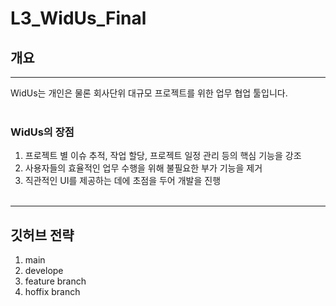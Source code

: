# L3_WidUs_Final
## 개요
- - -
WidUs는 개인은 물론 회사단위 대규모 프로젝트를 위한 업무 협업 툴입니다.
<br><br>
### WidUs의 장점
1. 프로젝트 별 이슈 추적, 작업 할당, 프로젝트 일정 관리 등의 핵심 기능을 강조<br> 
2. 사용자들의 효율적인 업무 수행을 위해 불필요한 부가 기능을 제거<br> 
3. 직관적인 UI를 제공하는 데에 초점을 두어 개발을 진행<br><br>

- - -
## 깃허브 전략
1. main
2. develope
3. feature branch
4. hoffix branch
